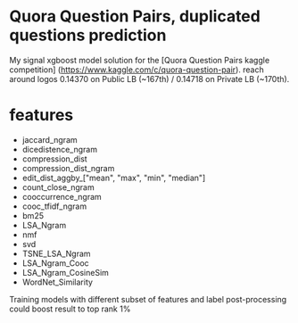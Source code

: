 # Quora Question Pairs, duplicated questions prediction 



My signal xgboost model solution for the [Quora Question Pairs kaggle competition] (https://www.kaggle.com/c/quora-question-pair). reach around logos 0.14370 on Public LB (~167th) / 0.14718 on Private LB (~170th). 

# features

- jaccard_ngram
- dicedistence_ngram
- compression_dist
- compression_dist_ngram
- edit_dist_aggby_["mean", "max", "min", "median"]
- count_close_ngram
- cooccurrence_ngram
- cooc_tfidf_ngram
- bm25
- LSA_Ngram
- nmf
- svd
- TSNE_LSA_Ngram
- LSA_Ngram_Cooc
- LSA_Ngram_CosineSim
- WordNet_Similarity

Training models with different subset of features and label post-processing could boost result to top rank 1%